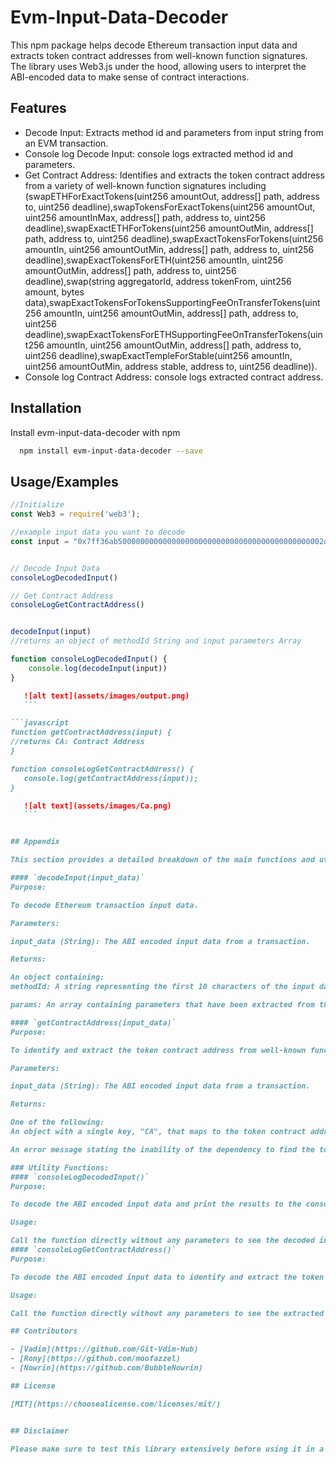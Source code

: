 # Evm-Input-Data-Decoder

This npm package helps decode Ethereum transaction input data and extracts token contract addresses from well-known function signatures. The library uses Web3.js under the hood, allowing users to interpret the ABI-encoded data to make sense of contract interactions.


## Features

- Decode Input: Extracts method id and parameters from input string from an EVM transaction.
- Console log Decode Input: console logs extracted method id and parameters.
- Get Contract Address: Identifies and extracts the token contract address from a variety of well-known function signatures including (swapETHForExactTokens(uint256 amountOut, address[] path, address to, uint256 deadline),swapTokensForExactTokens(uint256 amountOut, uint256 amountInMax, address[] path, address to, uint256 deadline),swapExactETHForTokens(uint256 amountOutMin, address[] path, address to, uint256 deadline),swapExactTokensForTokens(uint256 amountIn, uint256 amountOutMin, address[] path, address to, uint256 deadline),swapExactTokensForETH(uint256 amountIn, uint256 amountOutMin, address[] path, address to, uint256 deadline),swap(string aggregatorId, address tokenFrom, uint256 amount, bytes data),swapExactTokensForTokensSupportingFeeOnTransferTokens(uint256 amountIn, uint256 amountOutMin, address[] path, address to, uint256 deadline),swapExactTokensForETHSupportingFeeOnTransferTokens(uint256 amountIn, uint256 amountOutMin, address[] path, address to, uint256 deadline),swapExactTempleForStable(uint256 amountIn, uint256 amountOutMin, address stable, address to, uint256 deadline)).
- Console log Contract Address: console logs extracted contract address.


## Installation

Install evm-input-data-decoder with npm

```bash
  npm install evm-input-data-decoder --save
```

## Usage/Examples

```javascript
//Initialize
const Web3 = require('web3');

//example input data you want to decode
const input = "0x7ff36ab5000000000000000000000000000000000000000000002d7c2e7091125587a8df0000000000000000000000000000000000000000000000000000000000000080000000000000000000000000977223ef93b8490e8e6d2dc28567360f489a3ee100000000000000000000000000000000000000000000000000000000601892860000000000000000000000000000000000000000000000000000000000000002000000000000000000000000c02aaa39b223fe8d0a0e5c4f27ead9083c756cc20000000000000000000000003affcca64c2a6f4e3b6bd9c64cd2c969efd1ecbe" // Example input for a "transfer" function


// Decode Input Data
consoleLogDecodedInput()

// Get Contract Address
consoleLogGetContractAddress()


decodeInput(input)
//returns an object of methodId String and input parameters Array

function consoleLogDecodedInput() {
    console.log(decodeInput(input))
}
```

 ```md
    ![alt text](assets/images/output.png)
    ```

```javascript
function getContractAddress(input) {
//returns CA: Contract Address
}

function consoleLogGetContractAddress() {
    console.log(getContractAddress(input));
}
```
 ```md
    ![alt text](assets/images/Ca.png)
    ```


## Appendix

This section provides a detailed breakdown of the main functions and utility functions available in the package.

#### `decodeInput(input_data)`
Purpose:

To decode Ethereum transaction input data.

Parameters:

input_data (String): The ABI encoded input data from a transaction.

Returns:

An object containing:
methodId: A string representing the first 10 characters of the input data which usually represents the function signature.

params: An array containing parameters that have been extracted from the input data.

#### `getContractAddress(input_data)`
Purpose:

To identify and extract the token contract address from well-known function signatures within the provided ABI encoded data. 

Parameters:

input_data (String): The ABI encoded input data from a transaction.

Returns:

One of the following:
An object with a single key, "CA", that maps to the token contract address in the format "0x...token address...".

An error message stating the inability of the dependency to find the token contract address in the given input data.

### Utility Functions:
#### `consoleLogDecodedInput()`
Purpose:

To decode the ABI encoded input data and print the results to the console.

Usage:

Call the function directly without any parameters to see the decoded input printed to the console.
#### `consoleLogGetContractAddress()`
Purpose:

To decode the ABI encoded input data to identify and extract the token contract address and then print either the address or an error message to the console.

Usage:

Call the function directly without any parameters to see the extracted token contract address or the relevant error message printed to the console.

## Contributors

- [Vadim](https://github.com/Git-Vdim-Hub)
- [Rony](https://github.com/moofazzel)
- [Nowrin](https://github.com/BubbleNowrin)

## License

[MIT](https://choosealicense.com/licenses/mit/)


## Disclaimer

Please make sure to test this library extensively before using it in a production environment. Ensure the decoded data and extracted addresses align with your expectations.